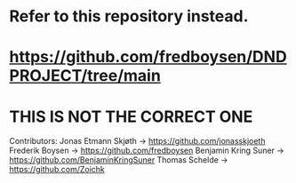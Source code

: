 # Refer to this repository instead. 
# https://github.com/fredboysen/DNDPROJECT/tree/main
# THIS IS NOT THE CORRECT ONE 
Contributors:
Jonas Etmann Skjøth -> https://github.com/jonasskjoeth
Frederik Boysen -> https://github.com/fredboysen
Benjamin Kring Suner -> https://github.com/BenjaminKringSuner
Thomas Schelde -> https://github.com/Zoichk


